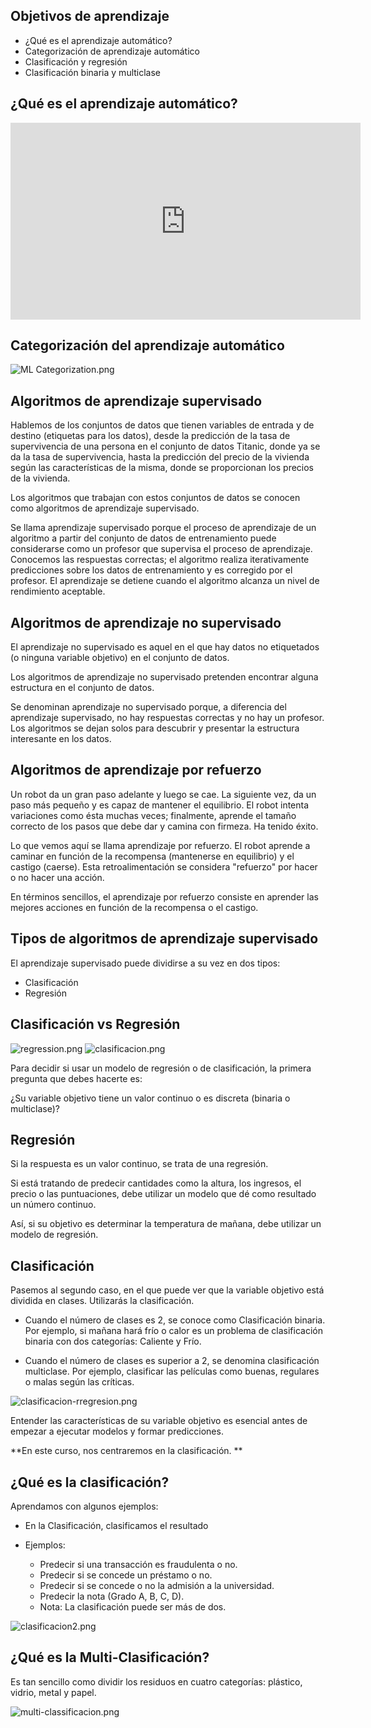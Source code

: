 ### 
## Objetivos de aprendizaje

* ¿Qué es el aprendizaje automático?
* Categorización de aprendizaje automático
* Clasificación y regresión
* Clasificación binaria y multiclase


## ¿Qué es el aprendizaje automático?
<iframe width="560" height="315" src="https://www.youtube.com/embed/gmvvaobm7eQ" title="YouTube video player" frameborder="0" allow="accelerometer; autoplay; clipboard-write; encrypted-media; gyroscope; picture-in-picture" allowfullscreen></iframe>

## Categorización del aprendizaje automático

![ML Categorization.png](https://dphi-live.s3.amazonaws.com/media_uploads/ML_Categorization_f99b6268dba44106851425bf55fcb584.png)


## Algoritmos de aprendizaje supervisado

Hablemos de los conjuntos de datos que tienen variables de entrada y de destino (etiquetas para los datos), desde la predicción de la tasa de supervivencia de una persona en el conjunto de datos Titanic, donde ya se da la tasa de supervivencia, hasta la predicción del precio de la vivienda según las características de la misma, donde se proporcionan los precios de la vivienda.

Los algoritmos que trabajan con estos conjuntos de datos se conocen como algoritmos de aprendizaje supervisado.

Se llama aprendizaje supervisado porque el proceso de aprendizaje de un algoritmo a partir del conjunto de datos de entrenamiento puede considerarse como un profesor que supervisa el proceso de aprendizaje. Conocemos las respuestas correctas; el algoritmo realiza iterativamente predicciones sobre los datos de entrenamiento y es corregido por el profesor. El aprendizaje se detiene cuando el algoritmo alcanza un nivel de rendimiento aceptable.

## Algoritmos de aprendizaje no supervisado

El aprendizaje no supervisado es aquel en el que hay datos no etiquetados (o ninguna variable objetivo) en el conjunto de datos.

Los algoritmos de aprendizaje no supervisado pretenden encontrar alguna estructura en el conjunto de datos.

Se denominan aprendizaje no supervisado porque, a diferencia del aprendizaje supervisado, no hay respuestas correctas y no hay un profesor. Los algoritmos se dejan solos para descubrir y presentar la estructura interesante en los datos.

## Algoritmos de aprendizaje por refuerzo

Un robot da un gran paso adelante y luego se cae. La siguiente vez, da un paso más pequeño y es capaz de mantener el equilibrio. El robot intenta variaciones como ésta muchas veces; finalmente, aprende el tamaño correcto de los pasos que debe dar y camina con firmeza. Ha tenido éxito.

Lo que vemos aquí se llama aprendizaje por refuerzo. El robot aprende a caminar en función de la recompensa (mantenerse en equilibrio) y el castigo (caerse). Esta retroalimentación se considera "refuerzo" por hacer o no hacer una acción.

En términos sencillos, el aprendizaje por refuerzo consiste en aprender las mejores acciones en función de la recompensa o el castigo.

## Tipos de algoritmos de aprendizaje supervisado

El aprendizaje supervisado puede dividirse a su vez en dos tipos:

* Clasificación
* Regresión

## Clasificación vs Regresión

![regression.png](https://dphi-live.s3.amazonaws.com/media_uploads/regression_1414d8e4641141be9e72202a67804f52.png)
![clasificacion.png](https://dphi-live.s3.amazonaws.com/media_uploads/clasificacion_ed5917b7f5084d7fa0c02d93a15dba93.png)

Para decidir si usar un modelo de regresión o de clasificación, la primera pregunta que debes hacerte es:

¿Su variable objetivo tiene un valor continuo o es discreta (binaria o multiclase)?

## Regresión
Si la respuesta es un valor continuo, se trata de una regresión.

Si está tratando de predecir cantidades como la altura, los ingresos, el precio o las puntuaciones, debe utilizar un modelo que dé como resultado un número continuo.

Así, si su objetivo es determinar la temperatura de mañana, debe utilizar un modelo de regresión.

## Clasificación

Pasemos al segundo caso, en el que puede ver que la variable objetivo está dividida en clases. Utilizarás la clasificación.

* Cuando el número de clases es 2, se conoce como Clasificación binaria. Por ejemplo, si mañana hará frío o calor es un problema de clasificación binaria con dos categorías: Caliente y Frío.

* Cuando el número de clases es superior a 2, se denomina clasificación multiclase. Por ejemplo, clasificar las películas como buenas, regulares o malas según las críticas.

![clasificacion-rregresion.png](https://dphi-live.s3.amazonaws.com/media_uploads/clasificacion-rregresion_268c8ae5392b4a69a5c200042db94d30.png)

Entender las características de su variable objetivo es esencial antes de empezar a ejecutar modelos y formar predicciones.

**En este curso, nos centraremos en la clasificación.
**

## ¿Qué es la clasificación?
Aprendamos con algunos ejemplos:

* En la Clasificación, clasificamos el resultado
* Ejemplos:

  * Predecir si una transacción es fraudulenta o no.
  * Predecir si se concede un préstamo o no.
  * Predecir si se concede o no la admisión a la universidad.
  * Predecir la nota (Grado A, B, C, D).
  * Nota: La clasificación puede ser más de dos.

![clasificacion2.png](https://dphi-live.s3.amazonaws.com/media_uploads/clasificacion2_1ea23871771e4f5c8293a8813dca865c.png)

## ¿Qué es la Multi-Clasificación?

Es tan sencillo como dividir los residuos en cuatro categorías: plástico, vidrio, metal y papel.

![multi-classificacion.png](https://dphi-live.s3.amazonaws.com/media_uploads/multi-classificacion_efe97f120c5c483ba7dcc1f4bcacfb25.png)